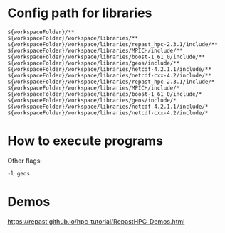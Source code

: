 # Config path for libraries

```
${workspaceFolder}/**
${workspaceFolder}/workspace/libraries/**
${workspaceFolder}/workspace/libraries/repast_hpc-2.3.1/include/**
${workspaceFolder}/workspace/libraries/MPICH/include/**
${workspaceFolder}/workspace/libraries/boost-1_61_0/include/**
${workspaceFolder}/workspace/libraries/geos/include/**
${workspaceFolder}/workspace/libraries/netcdf-4.2.1.1/include/**
${workspaceFolder}/workspace/libraries/netcdf-cxx-4.2/include/**
${workspaceFolder}/workspace/libraries/repast_hpc-2.3.1/include/*
${workspaceFolder}/workspace/libraries/MPICH/include/*
${workspaceFolder}/workspace/libraries/boost-1_61_0/include/*
${workspaceFolder}/workspace/libraries/geos/include/*
${workspaceFolder}/workspace/libraries/netcdf-4.2.1.1/include/*
${workspaceFolder}/workspace/libraries/netcdf-cxx-4.2/include/*
```

# How to execute programs

Other flags:

```
-l geos
```

# Demos

https://repast.github.io/hpc_tutorial/RepastHPC_Demos.html
